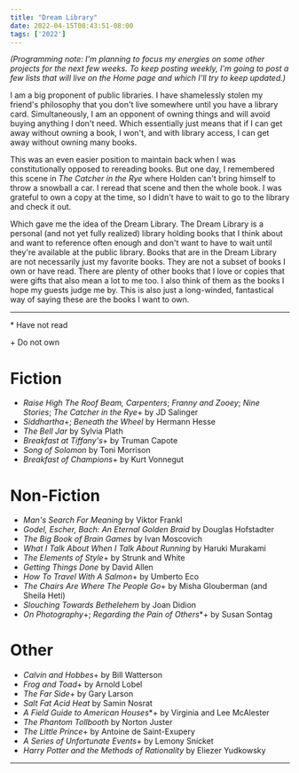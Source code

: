 ```yaml
---
title: "Dream Library"
date: 2022-04-15T08:43:51-08:00
tags: ['2022']
---
```


*(Programming note: I'm planning to focus my energies on some other projects for the next few weeks.
To keep posting weekly, I'm going to post a few lists that will live on the Home page and which I'll try to keep updated.)*

I am a big proponent of public libraries.
I have shamelessly stolen my friend's philosophy that you don't live somewhere until you have a library card.
Simultaneously, I am an opponent of owning things and will avoid buying anything I don't need.
Which essentially just means that if I can get away without owning a book, I won't, and with library access, I can get away without owning many books.

This was an even easier position to maintain back when I was constitutionally opposed to rereading books.
But one day, I remembered this scene in *The Catcher in the Rye* where Holden can't bring himself to throw a snowball a car.
I reread that scene and then the whole book.
I was grateful to own a copy at the time, so I didn't have to wait to go to the library and check it out.

Which gave me the idea of the Dream Library.
The Dream Library is a personal (and not yet fully realized) library holding books that I think about and want to reference often enough and don't want to have to wait until they're available at the public library.
Books that are in the Dream Library are not necessarily just my favorite books.
They are not a subset of books I own or have read.
There are plenty of other books that I love or copies that were gifts that also mean a lot to me too.
I also think of them as the books I hope my guests judge me by.
This is also just a long-winded, fantastical way of saying these are the books I want to own.

---

\* Have not read

\+ Do not own

# Fiction
* *Raise High The Roof Beam, Carpenters*; *Franny and Zooey*; *Nine Stories*; *The Catcher in the Rye*+ by JD Salinger
* *Siddhartha*+; *Beneath the Wheel* by Hermann Hesse
* *The Bell Jar* by Sylvia Plath
* *Breakfast at Tiffany's*+ by Truman Capote
* *Song of Solomon* by Toni Morrison
* *Breakfast of Champions*+ by Kurt Vonnegut

# Non-Fiction

* *Man's Search For Meaning* by Viktor Frankl
* *Godel, Escher, Bach: An Eternal Golden Braid* by Douglas Hofstadter
* *The Big Book of Brain Games* by Ivan Moscovich
* *What I Talk About When I Talk About Running* by Haruki Murakami
* *The Elements of Style*+ by Strunk and White
* *Getting Things Done* by David Allen
* *How To Travel With A Salmon*+ by Umberto Eco
* *The Chairs Are Where The People Go*+ by Misha Glouberman (and Sheila Heti)
* *Slouching Towards Bethelehem* by Joan Didion
* *On Photography*+; *Regarding the Pain of Others**+ by Susan Sontag

# Other

* *Calvin and Hobbes*+ by Bill Watterson
* *Frog and Toad*+ by Arnold Lobel
* *The Far Side*+ by Gary Larson
* *Salt Fat Acid Heat* by Samin Nosrat
* *A Field Guide to American Houses**+ by Virginia and Lee McAlester
* *The Phantom Tollbooth* by Norton Juster
* *The Little Prince*+ by Antoine de Saint-Exupery
* *A Series of Unfortunate Events*+ by Lemony Snicket
* *Harry Potter and the Methods of Rationality* by Eliezer Yudkowsky

---
